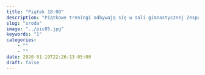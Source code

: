 ```yaml
---
title: "Piątek 18:00"
description: "Piątkowe treningi odbywają się w sali gimnastycznej Zespołu Szkół nr 3, wejście od strony Orlika"
slug: "sroda"
image: "../pic05.jpg"
keywords: "1"
categories:
    - ""
    - ""
date: 2020-01-19T22:26:13-05:00
draft: false
---
```

